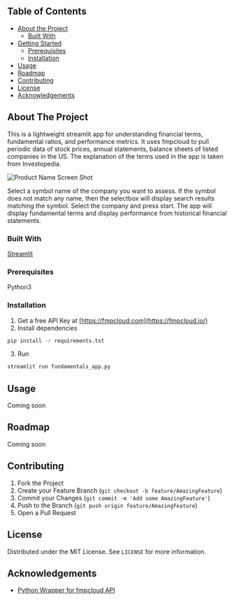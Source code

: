 
<!-- TABLE OF CONTENTS -->
## Table of Contents

* [About the Project](#about-the-project)
  * [Built With](#built-with)
* [Getting Started](#getting-started)
  * [Prerequisites](#prerequisites)
  * [Installation](#installation)
* [Usage](#usage)
* [Roadmap](#roadmap)
* [Contributing](#contributing)
* [License](#license)
* [Acknowledgements](#acknowledgements)


<!-- ABOUT THE PROJECT -->
## About The Project
This is a lightweight streamlit app for understanding financial terms, fundamental ratios, and performance metrics. It uses fmpcloud to pull periodic data of stock prices, annual statements, balance sheets of listed companies in the US. The explanation of the terms used in the app is taken from Investopedia.

![Product Name Screen Shot][product-screenshot]

Select a symbol name of the company you want to assess. If the symbol does not match any name, then the selectbox will display search results matching the symbol. Select the company and press start. The app will display fundamental terms and display performance from historical financial statements.

### Built With
[Streamlit](https://streamlit.io/)

<!-- GETTING STARTED -->

### Prerequisites
Python3

### Installation
1. Get a free API Key at [https://fmpcloud.com](https://fmpcloud.io/)
2. Install dependencies
```sh
pip install -r requirements.txt
```
3. Run
```sh
streamlit run fundamentals_app.py
```

<!-- USAGE EXAMPLES -->
## Usage
Coming soon

<!-- ROADMAP -->
## Roadmap
Coming soon

<!-- CONTRIBUTING -->
## Contributing
1. Fork the Project
2. Create your Feature Branch (`git checkout -b feature/AmazingFeature`)
3. Commit your Changes (`git commit -m 'Add some AmazingFeature'`)
4. Push to the Branch (`git push origin feature/AmazingFeature`)
5. Open a Pull Request


<!-- LICENSE -->
## License
Distributed under the MIT License. See `LICENSE` for more information.

<!-- ACKNOWLEDGEMENTS -->
## Acknowledgements
* [Python Wrapper for fmpcloud API](https://github.com/razorhash/pyfmpcloud)


<!-- MARKDOWN LINKS & IMAGES -->
[product-screenshot]: screenshot.png

